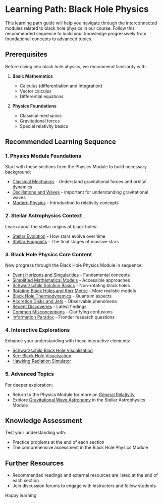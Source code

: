 # Learning Path: Black Hole Physics

This learning path guide will help you navigate through the interconnected modules related to black hole physics in our course. Follow this recommended sequence to build your knowledge progressively from foundational concepts to advanced topics.

## Prerequisites

Before diving into black hole physics, we recommend familiarity with:

1. **Basic Mathematics**
   - Calculus (differentiation and integration)
   - Vector calculus
   - Differential equations

2. **Physics Foundations**
   - Classical mechanics
   - Gravitational forces
   - Special relativity basics

## Recommended Learning Sequence

### 1. Physics Module Foundations
Start with these sections from the Physics Module to build necessary background:
- [Classical Mechanics](../physics/content/section2.md) - Understand gravitational forces and orbital dynamics
- [Oscillations and Waves](../physics/content/section5.md) - Important for understanding gravitational waves
- [Modern Physics](../physics/content/section9.md) - Introduction to relativity concepts

### 2. Stellar Astrophysics Context
Learn about the stellar origins of black holes:
- [Stellar Evolution](../stellar_astrophysics/content/section3_stellar_evolution.md) - How stars evolve over time
- [Stellar Endpoints](../stellar_astrophysics/content/section9_stellar_endpoints.md) - The final stages of massive stars

### 3. Black Hole Physics Core Content
Now progress through the Black Hole Physics Module in sequence:
- [Event Horizons and Singularities](section1_event_horizons.md) - Fundamental concepts
- [Simplified Mathematical Models](section2_simplified_mathematical_models.md) - Accessible approaches
- [Schwarzschild Solution Basics](section3_schwarzschild_solution.md) - Non-rotating black holes
- [Rotating Black Holes and Kerr Metric](section4_rotating_black_holes.md) - More realistic models
- [Black Hole Thermodynamics](section5_black_hole_thermodynamics.md) - Quantum aspects
- [Accretion Disks and Jets](section6_accretion_disks.md) - Observable phenomena
- [Recent Discoveries](section7_recent_discoveries.md) - Latest findings
- [Common Misconceptions](section8_common_misconceptions.md) - Clarifying confusions
- [Information Paradox](section9_information_paradox.md) - Frontier research questions

### 4. Interactive Explorations
Enhance your understanding with these interactive elements:
- [Schwarzschild Black Hole Visualization](../interactive/schwarzschild_visualization.html)
- [Kerr Black Hole Visualization](../interactive/kerr_visualization.html)
- [Hawking Radiation Simulator](../interactive/hawking_radiation_simulator.html)

### 5. Advanced Topics
For deeper exploration:
- Return to the Physics Module for more on [General Relativity](../physics/content/section9.md)
- Explore [Gravitational Wave Astronomy](../stellar_astrophysics/content/section10_variable_stars.md) in the Stellar Astrophysics Module

## Knowledge Assessment
Test your understanding with:
- Practice problems at the end of each section
- The comprehensive assessment in the Black Hole Physics Module

## Further Resources
- Recommended readings and external resources are listed at the end of each section
- Join discussion forums to engage with instructors and fellow students

Happy learning!
